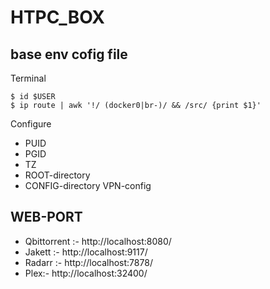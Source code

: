 # HTPC_BOX

## base env cofig file

Terminal
```
$ id $USER
$ ip route | awk '!/ (docker0|br-)/ && /src/ {print $1}'
```
Configure
* PUID 
* PGID 
* TZ 
* ROOT-directory 
* CONFIG-directory VPN-config

## WEB-PORT 
* Qbittorrent :- http://localhost:8080/
* Jakett :- http://localhost:9117/
* Radarr :- http://localhost:7878/
* Plex:- http://localhost:32400/

